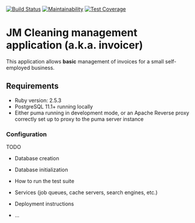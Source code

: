 [![Build Status](https://travis-ci.org/aldaris/jmcleaning.management.svg?branch=master)](https://travis-ci.org/aldaris/jmcleaning.management)
[![Maintainability](https://api.codeclimate.com/v1/badges/0af76e5d991de56fe247/maintainability)](https://codeclimate.com/github/aldaris/jmcleaning.management/maintainability)
[![Test Coverage](https://api.codeclimate.com/v1/badges/0af76e5d991de56fe247/test_coverage)](https://codeclimate.com/github/aldaris/jmcleaning.management/test_coverage)

# JM Cleaning management application (a.k.a. invoicer)

This application allows **basic** management of invoices for a small self-employed business.

## Requirements

* Ruby version: 2.5.3
* PostgreSQL 11.1+ running locally
* Either puma running in development mode, or an Apache Reverse proxy correctly set up to proxy to the puma server instance

### Configuration 

TODO

* Database creation

* Database initialization

* How to run the test suite

* Services (job queues, cache servers, search engines, etc.)

* Deployment instructions

* ...
